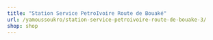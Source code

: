```yaml
---
title: "Station Service PetroIvoire Route de Bouaké"
url: /yamoussoukro/station-service-petroivoire-route-de-bouake-3/
shop: shop
---
```

